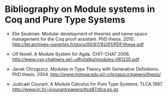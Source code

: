 Bibliography on Module systems in Coq and Pure Type Systems
===========================================================

* Elie Soubiran. Modular development of theories and name-space management for the Coq proof assistant. PhD thesis. 2010. http://tel.archives-ouvertes.fr/docs/00/67/92/01/PDF/these.pdf

* Ulf Norell. A Module System for Agda. CHIT-CHAT 2006.  http://www.cse.chalmers.se/~ulfn/talks/modules-061220.pdf

* Jacek Chrząszcz. Modules in Type Theory with Generative Definitions. PhD thesis. 2004. http://www.mimuw.edu.pl/~chrzaszcz/papers/thesis/

* Judicaël Courant. A Module Calculus for Pure Type Systems. TLCA 1997. http://www.lri.fr/~jcourant/papers/tlca97/tlca.ps.gz

